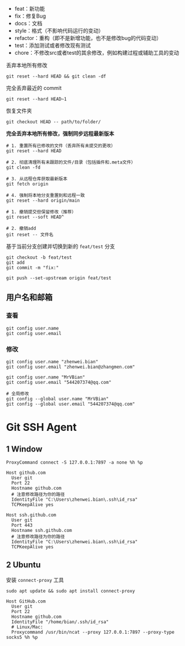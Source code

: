 - feat：新功能
- fix：修复Bug
- docs：文档
- style：格式（不影响代码运行的变动）
- refactor：重构（即不是新增功能，也不是修改bug的代码变动）
- test：添加测试或者修改现有测试
- chore：不修改src或者test的其余修改，例如构建过程或辅助工具的变动

丢弃本地所有修改
```shell
git reset --hard HEAD && git clean -df
```
完全丢弃最近的 commit
```shell
git reset --hard HEAD~1
```
恢复文件夹
```shell
git checkout HEAD -- path/to/folder/
```
**完全丢弃本地所有修改，强制同步远程最新版本**
```shell
# 1. 重置所有已修改的文件（丢弃所有未提交的更改）
git reset --hard HEAD

# 2. 彻底清理所有未跟踪的文件/目录（包括插件和.meta文件）
git clean -fd

# 3. 从远程仓库获取最新版本
git fetch origin

# 4. 强制将本地分支重置到和远程一致
git reset --hard origin/main
```

```shell
# 1. 撤销提交但保留修改（推荐）
git reset --soft HEAD^

# 2. 撤销add
git reset -- 文件名
```
基于当前分支创建并切换到新的 `feat/test` 分支
```shell
git checkout -b feat/test
git add 
git commit -m "fix:"

git push --set-upstream origin feat/test
```

## 用户名和邮箱
### 查看
```shell
git config user.name
git config user.email
```
### 修改
```shell
git config user.name "zhenwei.bian"
git config user.email "zhenwei.bian@zhangmen.com"

git config user.name "MrVBian"
git config user.email "544207374@qq.com"

# 全局修改
git config --global user.name "MrVBian"
git config --global user.email "544207374@qq.com"
```
# Git SSH Agent
## 1 Window

```config
ProxyCommand connect -S 127.0.0.1:7897 -a none %h %p

Host github.com
  User git
  Port 22
  Hostname github.com
  # 注意修改路径为你的路径
  IdentityFile "C:\Users\zhenwei.bian\.ssh\id_rsa"
  TCPKeepAlive yes

Host ssh.github.com
  User git
  Port 443
  Hostname ssh.github.com
  # 注意修改路径为你的路径
  IdentityFile "C:\Users\zhenwei.bian\.ssh\id_rsa"
  TCPKeepAlive yes
```

## 2 Ubuntu

安装 `connect-proxy` 工具
```shell
sudo apt update && sudo apt install connect-proxy
```

```config
Host GitHub.com
  User git
  Port 22
  Hostname github.com
  IdentityFile "/home/bian/.ssh/id_rsa"
  # Linux/Mac:
  Proxycommand /usr/bin/ncat --proxy 127.0.0.1:7897 --proxy-type socks5 %h %p
```